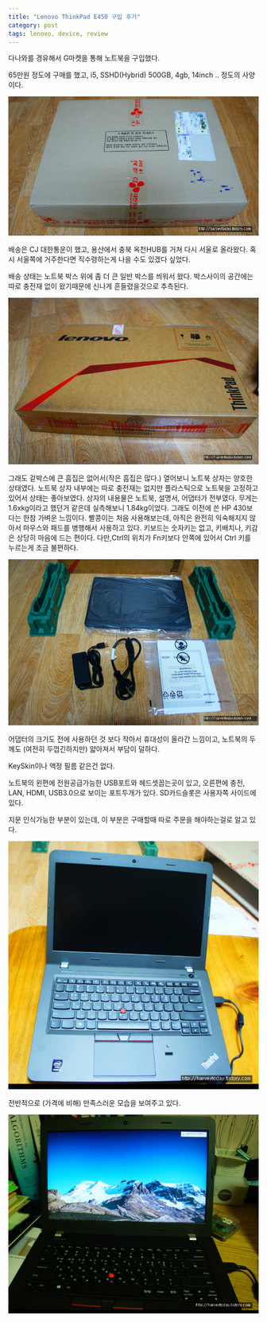 ```yaml
---
title: "Lenovo ThinkPad E450 구입 후기"
category: post
tags: lenovo, device, review
---
```

다나와를 경유해서 G마켓을 통해 노트북을 구입했다.

65만원 정도에 구매를 했고, i5, SSHD(Hybrid) 500GB, 4gb, 14inch .. 정도의 사양이다.

 ![상자](/images/2016-03-05/01.jpg)




배송은 CJ 대한통운이 했고, 용산에서 충북 옥천HUB를 거쳐 다시 서울로 올라왔다. 혹시 서울쪽에 거주한다면 직수령하는게 나을 수도 있겠다 싶었다.

배송 상태는 노트북 박스 위에 좀 더 큰 일반 박스를 씌워서 왔다. 박스사이의 공간에는 따로 충전재 없이 왔기때문에 신나게 흔들렸을것으로 추측된다.


 ![상자2](/images/2016-03-05/02.jpg)




그래도 겉박스에 큰 흠집은 없어서(작은 흠집은 많다.) 열어보니 노트북 상자는 양호한 상태였다. 노트북 상자 내부에는 따로 충전재는 없지만 플라스틱으로 노트북을 고정하고 있어서 상태는 좋아보였다. 상자의 내용물은 노트북, 설명서, 어댑터가 전부였다. 무게는 1.6xkg이라고 했던거 같은데 실측해보니 1.84kg이었다. 그래도 이전에 쓴 HP 430보다는 한참 가벼운 느낌이다.  빨콩이는 처음 사용해보는데, 아직은 완전히 익숙해지지 않아서 마우스와 패드를 병행해서 사용하고 있다. 키보드는 숫자키는 없고, 키배치나, 키감은 상당히 마음에 드는 편이다. 다만,Ctrl의 위치가 Fn키보다 안쪽에 있어서 Ctrl 키를 누르는게 조금 불편하다.


 ![제품 구성](/images/2016-03-05/03.jpg)


어댑터의 크기도 전에 사용하던 것 보다 작아서 휴대성이 올라간 느낌이고, 노트북의 두께도 (여전히 두껍긴하지만) 얇아져서 부담이 덜하다.

KeySkin이나 액정 필름 같은건 없다.

노트북의 왼편에 전원공급가능한 USB포트와 헤드셋꼽는곳이 있고, 오른편에 충전, LAN, HDMI, USB3.0으로 보이는 포트두개가 있다. SD카드슬롯은 사용자쪽 사이드에 있다.

지문 인식가능한 부분이 있는데, 이 부분은 구매할때 따로 주문을 해야하는걸로 알고 있다.



 ![제품 사진](/images/2016-03-05/04.jpg)



전반적으로 (가격에 비해) 만족스러운 모습을 보여주고 있다.


 ![제품 사진2](/images/2016-03-05/05.jpg)
